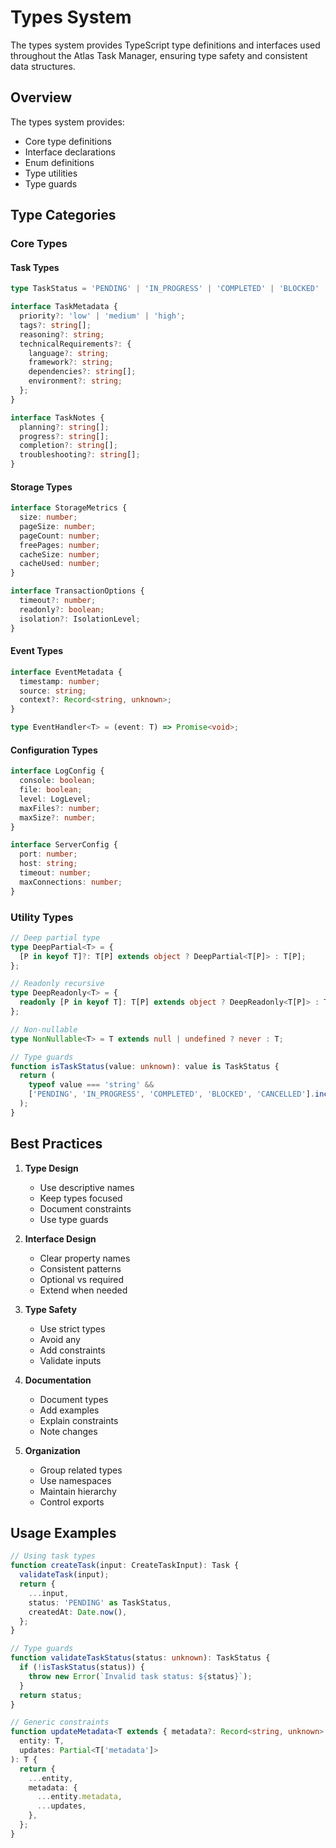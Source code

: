 # Types System

The types system provides TypeScript type definitions and interfaces used throughout the Atlas Task
Manager, ensuring type safety and consistent data structures.

## Overview

The types system provides:

- Core type definitions
- Interface declarations
- Enum definitions
- Type utilities
- Type guards

## Type Categories

### Core Types

#### Task Types

```typescript
type TaskStatus = 'PENDING' | 'IN_PROGRESS' | 'COMPLETED' | 'BLOCKED' | 'CANCELLED';

interface TaskMetadata {
  priority?: 'low' | 'medium' | 'high';
  tags?: string[];
  reasoning?: string;
  technicalRequirements?: {
    language?: string;
    framework?: string;
    dependencies?: string[];
    environment?: string;
  };
}

interface TaskNotes {
  planning?: string[];
  progress?: string[];
  completion?: string[];
  troubleshooting?: string[];
}
```

#### Storage Types

```typescript
interface StorageMetrics {
  size: number;
  pageSize: number;
  pageCount: number;
  freePages: number;
  cacheSize: number;
  cacheUsed: number;
}

interface TransactionOptions {
  timeout?: number;
  readonly?: boolean;
  isolation?: IsolationLevel;
}
```

#### Event Types

```typescript
interface EventMetadata {
  timestamp: number;
  source: string;
  context?: Record<string, unknown>;
}

type EventHandler<T> = (event: T) => Promise<void>;
```

#### Configuration Types

```typescript
interface LogConfig {
  console: boolean;
  file: boolean;
  level: LogLevel;
  maxFiles?: number;
  maxSize?: number;
}

interface ServerConfig {
  port: number;
  host: string;
  timeout: number;
  maxConnections: number;
}
```

### Utility Types

```typescript
// Deep partial type
type DeepPartial<T> = {
  [P in keyof T]?: T[P] extends object ? DeepPartial<T[P]> : T[P];
};

// Readonly recursive
type DeepReadonly<T> = {
  readonly [P in keyof T]: T[P] extends object ? DeepReadonly<T[P]> : T[P];
};

// Non-nullable
type NonNullable<T> = T extends null | undefined ? never : T;

// Type guards
function isTaskStatus(value: unknown): value is TaskStatus {
  return (
    typeof value === 'string' &&
    ['PENDING', 'IN_PROGRESS', 'COMPLETED', 'BLOCKED', 'CANCELLED'].includes(value)
  );
}
```

## Best Practices

1. **Type Design**

   - Use descriptive names
   - Keep types focused
   - Document constraints
   - Use type guards

2. **Interface Design**

   - Clear property names
   - Consistent patterns
   - Optional vs required
   - Extend when needed

3. **Type Safety**

   - Use strict types
   - Avoid any
   - Add constraints
   - Validate inputs

4. **Documentation**

   - Document types
   - Add examples
   - Explain constraints
   - Note changes

5. **Organization**
   - Group related types
   - Use namespaces
   - Maintain hierarchy
   - Control exports

## Usage Examples

```typescript
// Using task types
function createTask(input: CreateTaskInput): Task {
  validateTask(input);
  return {
    ...input,
    status: 'PENDING' as TaskStatus,
    createdAt: Date.now(),
  };
}

// Type guards
function validateTaskStatus(status: unknown): TaskStatus {
  if (!isTaskStatus(status)) {
    throw new Error(`Invalid task status: ${status}`);
  }
  return status;
}

// Generic constraints
function updateMetadata<T extends { metadata?: Record<string, unknown> }>(
  entity: T,
  updates: Partial<T['metadata']>
): T {
  return {
    ...entity,
    metadata: {
      ...entity.metadata,
      ...updates,
    },
  };
}
```
